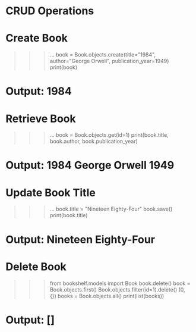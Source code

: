 # CRUD Operations

# Create Book
>>> ...
>>> book = Book.objects.create(title="1984", author="George Orwell", publication_year=1949)
>>> print(book)
# Output: 1984

# Retrieve Book
>>> ...
>>> book = Book.objects.get(id=1)
print(book.title, book.author, book.publication_year)
# Output: 1984 George Orwell 1949

# Update Book Title
>>> ... 
>>> book.title = "Nineteen Eighty-Four"
>>> book.save()
>>> print(book.title)
# Output: Nineteen Eighty-Four

# Delete Book
>>> from bookshelf.models import Book
>>> book.delete()
>>> book = Book.objects.first()
>>> Book.objects.filter(id=1).delete()
(0, {})
>>> books = Book.objects.all()
>>> print(list(books))
# Output: []